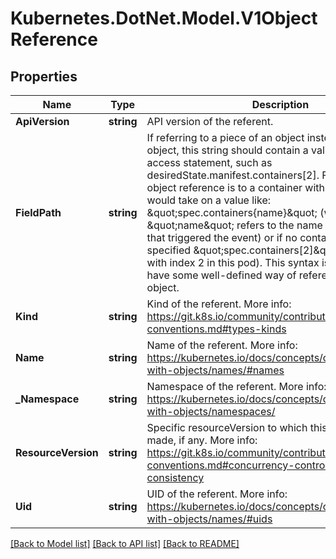 # Kubernetes.DotNet.Model.V1ObjectReference
## Properties

Name | Type | Description | Notes
------------ | ------------- | ------------- | -------------
**ApiVersion** | **string** | API version of the referent. | [optional] 
**FieldPath** | **string** | If referring to a piece of an object instead of an entire object, this string should contain a valid JSON/Go field access statement, such as desiredState.manifest.containers[2]. For example, if the object reference is to a container within a pod, this would take on a value like: \&quot;spec.containers{name}\&quot; (where \&quot;name\&quot; refers to the name of the container that triggered the event) or if no container name is specified \&quot;spec.containers[2]\&quot; (container with index 2 in this pod). This syntax is chosen only to have some well-defined way of referencing a part of an object. | [optional] 
**Kind** | **string** | Kind of the referent. More info: https://git.k8s.io/community/contributors/devel/api-conventions.md#types-kinds | [optional] 
**Name** | **string** | Name of the referent. More info: https://kubernetes.io/docs/concepts/overview/working-with-objects/names/#names | [optional] 
**_Namespace** | **string** | Namespace of the referent. More info: https://kubernetes.io/docs/concepts/overview/working-with-objects/namespaces/ | [optional] 
**ResourceVersion** | **string** | Specific resourceVersion to which this reference is made, if any. More info: https://git.k8s.io/community/contributors/devel/api-conventions.md#concurrency-control-and-consistency | [optional] 
**Uid** | **string** | UID of the referent. More info: https://kubernetes.io/docs/concepts/overview/working-with-objects/names/#uids | [optional] 

[[Back to Model list]](../README.md#documentation-for-models) [[Back to API list]](../README.md#documentation-for-api-endpoints) [[Back to README]](../README.md)


